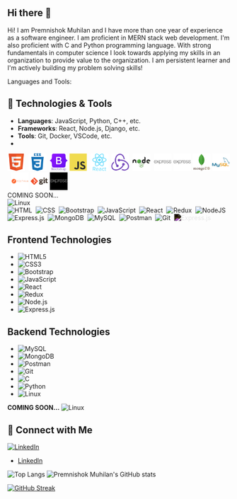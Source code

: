 ## Hi there 👋
Hi! I am Premnishok Muhilan and I have more than one year of experience as a software engineer. I am proficient in MERN stack web development. I'm also proficient with C and Python programming language. With strong fundamentals in computer science I look towards applying my skills in an organization to provide value to the organization. I am persistent learner and I'm actively building my problem solving skills!

Languages and Tools:


## 🔧 Technologies & Tools

- **Languages**: JavaScript, Python, C++, etc.
- **Frameworks**: React, Node.js, Django, etc.
- **Tools**: Git, Docker, VSCode, etc.
- 

<div>
  <img src="https://github.com/devicons/devicon/blob/master/icons/html5/html5-original.svg" title="HTML5" alt="HTML" width="40" height="40"/>&nbsp;
  <img src="https://github.com/devicons/devicon/blob/master/icons/css3/css3-plain-wordmark.svg"  title="CSS3" alt="CSS" width="40" height="40"/>&nbsp;
  <img src="https://github.com/devicons/devicon/blob/master/icons/bootstrap/bootstrap-original-wordmark.svg" title="Bootstrap" alt="Bootstrap" width="40" height="40" />
  <img src="https://github.com/devicons/devicon/blob/master/icons/javascript/javascript-original.svg" title="JavaScript" alt="JavaScript" width="40" height="40"/>&nbsp;
  <img src="https://github.com/devicons/devicon/blob/master/icons/react/react-original-wordmark.svg" title="React" alt="React" width="40" height="40"/>&nbsp; 
  <img src="https://github.com/devicons/devicon/blob/master/icons/redux/redux-original.svg" title="Redux" alt="Redux " width="40" height="40"/>&nbsp; 
  <img src="https://github.com/devicons/devicon/blob/master/icons/nodejs/nodejs-original-wordmark.svg" title="NodeJS" alt="NodeJS" width="40" height="40"/>&nbsp;
  <img src="https://github.com/devicons/devicon/blob/master/icons/express/express-original-wordmark.svg" title="Express.js" alt="Express.js" width="40" height="40" />
  <img src="https://github.com/devicons/devicon/blob/master/icons/express/express-original-wordmark.svg" title="Express.js" alt="Express.js" width="40" height="40" />
  <img src="https://github.com/devicons/devicon/blob/master/icons/mongodb/mongodb-original-wordmark.svg" title="MongoDB" alt="MongoDB" width="40" height="40" />
  <img src="https://github.com/devicons/devicon/blob/master/icons/mysql/mysql-original-wordmark.svg" title="MySQL"  alt="MySQL" width="40" height="40"/>&nbsp;
  <img src="https://github.com/devicons/devicon/blob/master/icons/postman/postman-original-wordmark.svg" title="Postman" alt="Postman" width="40" height="40" />
  <img src="https://github.com/devicons/devicon/blob/master/icons/git/git-original-wordmark.svg" title="Git" **alt="Git" width="40" height="40"/>
  <img src="https://github.com/devicons/devicon/blob/master/icons/express/express-original-wordmark.svg" title="Express.js" alt="Express.js" width="40" height="40" style="filter: invert(1);" />
</div>

<div>
  <div>
    <span class="iconify" data-icon="logos:html-5" data-inline="false"></span>
  </div>
  <div>
    <span class="iconify" data-icon="logos:css-3" data-inline="false"></span>
  </div>
  <div>
    <span class="iconify" data-icon="logos:bootstrap" data-inline="false"></span>
  </div>
  <div>
    <span class="iconify" data-icon="logos:javascript" data-inline="false"></span>
  </div>
  <div>
    <span class="iconify" data-icon="logos:react" data-inline="false"></span>
  </div>
  <div>
    <span class="iconify" data-icon="logos:redux" data-inline="false"></span>
  </div>
  <div>
    <span class="iconify" data-icon="logos:nodejs" data-inline="false"></span>
  </div>
  <div>
    <span class="iconify" data-icon="logos:express" data-inline="false"></span>
  </div>
</div>

<div>
  <div>
    <span class="iconify" data-icon="logos:mysql" data-inline="false"></span>
  </div>
  <div>
    <span class="iconify" data-icon="logos:mongodb" data-inline="false"></span>
  </div>
  <div>
    <span class="iconify" data-icon="logos:postman" data-inline="false"></span>
  </div>
  <div>
    <span class="iconify" data-icon="logos:git" data-inline="false"></span>
  </div>
  <div>
    <span class="iconify" data-icon="logos:c" data-inline="false"></span>
  </div>
  <div>
    <span class="iconify" data-icon="logos:python" data-inline="false"></span>
  </div>
  <div>
    <span class="iconify" data-icon="logos:linux-tux" data-inline="false"></span>
  </div>
  <div>
    COMING SOON...
  </div>
</div>

<img src="https://upload.wikimedia.org/wikipedia/commons/3/35/Tux.svg" alt="Linux" width="70" height="70"/>


<div>
  <img src="https://upload.wikimedia.org/wikipedia/commons/4/48/HTML5_logo_and_wordmark.svg" title="HTML5" alt="HTML" width="70" height="70"/>&nbsp;
  <img src="https://upload.wikimedia.org/wikipedia/commons/6/62/CSS3_logo.svg" title="CSS3" alt="CSS" width="70" height="70"/>&nbsp;
  <img src="https://upload.wikimedia.org/wikipedia/commons/4/47/Bootstrap_logo.svg" title="Bootstrap" alt="Bootstrap" width="70" height="70"/>&nbsp;
  <img src="https://upload.wikimedia.org/wikipedia/commons/6/6a/JavaScript-logo.svg" title="JavaScript" alt="JavaScript" width="70" height="70"/>&nbsp;
  <img src="https://upload.wikimedia.org/wikipedia/commons/4/47/React.svg" title="React" alt="React" width="70" height="70"/>&nbsp;
  <img src="https://upload.wikimedia.org/wikipedia/commons/6/64/Redux_logo.svg" title="Redux" alt="Redux" width="70" height="70"/>&nbsp;
  <img src="https://upload.wikimedia.org/wikipedia/commons/6/64/Node.js_logo_2015.svg" title="NodeJS" alt="NodeJS" width="70" height="70"/>&nbsp;
  <img src="https://upload.wikimedia.org/wikipedia/commons/6/66/Expressjs_logo.svg" title="Express.js" alt="Express.js" width="70" height="70"/>&nbsp;
  <img src="https://upload.wikimedia.org/wikipedia/commons/7/7f/MongoDB_Logo.svg" title="MongoDB" alt="MongoDB" width="70" height="70"/>&nbsp;
  <img src="https://upload.wikimedia.org/wikipedia/commons/d/d1/MySQL_logo.svg" title="MySQL" alt="MySQL" width="70" height="70"/>&nbsp;
  <img src="https://upload.wikimedia.org/wikipedia/commons/8/8a/Postman_logo.svg" title="Postman" alt="Postman" width="70" height="70"/>&nbsp;
  <img src="https://upload.wikimedia.org/wikipedia/commons/a/a7/Git-logo.svg" title="Git" alt="Git" width="70" height="70"/>&nbsp;
  <img src="https://upload.wikimedia.org/wikipedia/commons/6/66/Expressjs_logo.svg" title="Express.js" alt="Express.js" width="70" height="70" style="filter: invert(1);" />
</div>


## Frontend Technologies

- ![HTML5](https://cdn.jsdelivr.net/npm/@iconify/icons-logos/html-5.svg)
- ![CSS3](https://cdn.jsdelivr.net/npm/@iconify/icons-logos/css-3.svg)
- ![Bootstrap](https://cdn.jsdelivr.net/npm/@iconify/icons-logos/bootstrap.svg)
- ![JavaScript](https://cdn.jsdelivr.net/npm/@iconify/icons-logos/javascript.svg)
- ![React](https://cdn.jsdelivr.net/npm/@iconify/icons-logos/react.svg)
- ![Redux](https://cdn.jsdelivr.net/npm/@iconify/icons-logos/redux.svg)
- ![Node.js](https://cdn.jsdelivr.net/npm/@iconify/icons-logos/nodejs.svg)
- ![Express.js](https://cdn.jsdelivr.net/npm/@iconify/icons-logos/express.svg)

## Backend Technologies

- ![MySQL](https://cdn.jsdelivr.net/npm/@iconify/icons-logos/mysql.svg)
- ![MongoDB](https://cdn.jsdelivr.net/npm/@iconify/icons-logos/mongodb.svg)
- ![Postman](https://cdn.jsdelivr.net/npm/@iconify/icons-logos/postman.svg)
- ![Git](https://cdn.jsdelivr.net/npm/@iconify/icons-logos/git.svg)
- ![C](https://cdn.jsdelivr.net/npm/@iconify/icons-logos/c.svg)
- ![Python](https://cdn.jsdelivr.net/npm/@iconify/icons-logos/python.svg)
- ![Linux](https://cdn.jsdelivr.net/npm/@iconify/icons-logos/linux-tux.svg)

**COMING SOON...**
![Linux](https://upload.wikimedia.org/wikipedia/commons/3/35/Tux.svg)



## 🔗 Connect with Me
[![LinkedIn](https://img.shields.io/badge/LinkedIn-0A66C2?style=flat&logo=linkedin&logoColor=white)]([https://www.linkedin.com/in/yourprofile/](https://www.linkedin.com/in/premnishok-muhilan-0668641a9/))
- [LinkedIn](https://www.linkedin.com/in/premnishok-muhilan-0668641a9/)

<!--[![Top Langs](https://github-readme-stats.vercel.app/api/top-langs/?username=Premnishok-Muhilan)](https://github.com/anuraghazra/github-readme-stats)
[![Top Langs](https://github-readme-stats.vercel.app/api/top-langs/?username=Premnishok-Muhilan&layout=compact&theme=vision-friendly-dark)](https://github.com/anuraghazra/github-readme-stats)-->
![Top Langs](https://github-readme-stats.vercel.app/api/top-langs/?username=Premnishok-Muhilan&layout=compact)
![Premnishok Muhilan's GitHub stats](https://github-readme-stats.vercel.app/api?username=Premnishok-Muhilan&show_icons=true&theme=graywhite)

[![GitHub Streak](http://github-readme-streak-stats.herokuapp.com?user=Premnishok-Muhilan&theme=graywhite&border_radius=10)](https://git.io/streak-stats)
<!--
**Premnishok-Muhilan/Premnishok-Muhilan** is a ✨ _special_ ✨ repository because its `README.md` (this file) appears on your GitHub profile.

Here are some ideas to get you started:

- 🔭 I’m currently working on ...
- 🌱 I’m currently learning ...
- 👯 I’m looking to collaborate on ...
- 🤔 I’m looking for help with ...
- 💬 Ask me about ...
- 📫 How to reach me: ...
- 😄 Pronouns: ...
- ⚡ Fun fact: ...
-->
